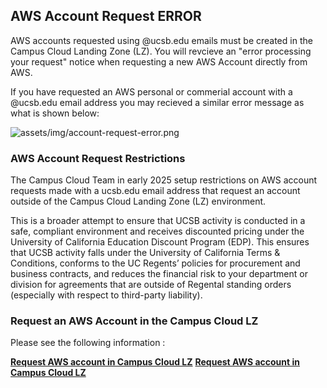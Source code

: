 ## AWS Account Request ERROR

AWS accounts requested using @ucsb.edu emails must be created in the Campus Cloud Landing Zone (LZ). You will revcieve an "error processing your request" notice when requesting a new AWS Account directly from AWS.

If you have requested an AWS personal or commerial account with a @ucsb.edu email address you may recieved a similar error message as what is shown below:

![assets/img/account-request-error.png]({{site.url}}assets/img/account-request-error.png)


### AWS Account Request Restrictions
The Campus Cloud Team in early 2025 setup restrictions on AWS account requests made with a ucsb.edu email address that request an account outside of the Campus Cloud Landing Zone (LZ) environment. 

This is a broader attempt to ensure that UCSB activity is conducted in a safe, compliant environment and receives discounted pricing under the University of California Education Discount Program (EDP). This ensures that UCSB activity falls under the University of California Terms & Conditions, conforms to the UC Regents’ policies for procurement and business contracts, and reduces the financial risk to your department or division for agreements that are outside of Regental standing orders (especially with respect to third-party liability).

### Request an AWS Account in the Campus Cloud LZ
Please see the following information :

**[Request AWS account in Campus Cloud LZ](getting-started)**
**[Request AWS account in Campus Cloud LZ](/campus-cloud-docs/getting-started/)**

